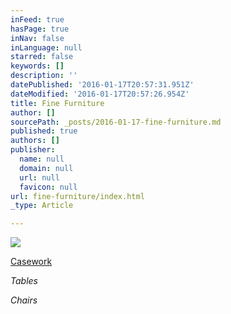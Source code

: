 ```yaml
---
inFeed: true
hasPage: true
inNav: false
inLanguage: null
starred: false
keywords: []
description: ''
datePublished: '2016-01-17T20:57:31.951Z'
dateModified: '2016-01-17T20:57:26.954Z'
title: Fine Furniture
author: []
sourcePath: _posts/2016-01-17-fine-furniture.md
published: true
authors: []
publisher:
  name: null
  domain: null
  url: null
  favicon: null
url: fine-furniture/index.html
_type: Article

---
```

![](https://s3-us-west-2.amazonaws.com/the-grid-img/p/10bae6656e44da1d171dd60e7f6a6d2bef825929.jpg)

[Casework][0]

_Tables_

_Chairs_

[0]: null
